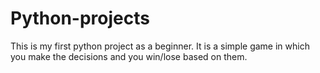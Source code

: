# Python-projects
This is my first python project as a beginner. It is a simple game in which you make the decisions and you win/lose based on them.
